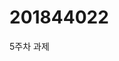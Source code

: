 # 201844022
 5주차 과제
<img width="" height="" scr="https://github.com/newbiebe/201844022/blob/main/pic/5주차.PNG"></img>
